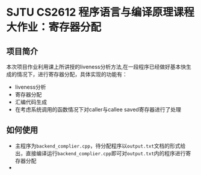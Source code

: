 # SJTU CS2612 程序语言与编译原理课程大作业：寄存器分配

## 项目简介
本次项目作业利用课上所讲授的liveness分析方法,在一段程序已经做好基本快生成的情况下，进行寄存器分配，具体实现的功能有：  
* liveness分析
* 寄存器分配
* 汇编代码生成
* 在考虑系统调用的函数情况下对caller与callee saved寄存器进行了处理

## 如何使用
* 主程序为```backend_complier.cpp```，待分配程序以```output.txt```文档的形式给出，直接编译运行```backend_complier.cpp```即可对```output.txt```内的程序进行寄存器分配
* 
